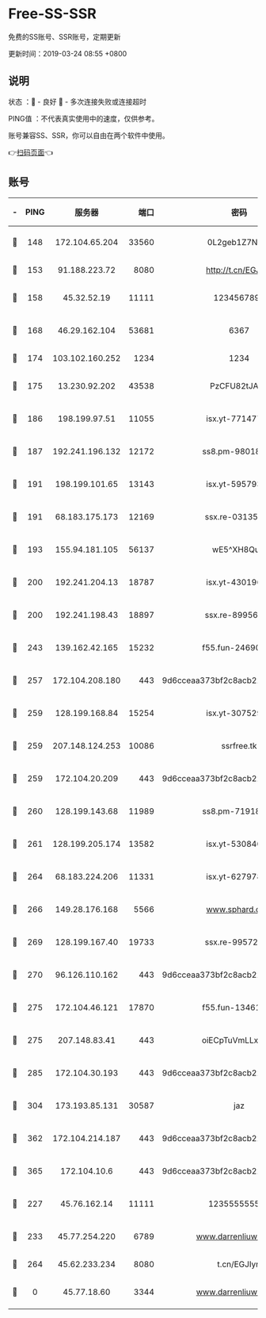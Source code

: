 # Free-SS-SSR

免费的SS账号、SSR账号，定期更新

更新时间：2019-03-24 08:55 +0800

## 说明

状态     ：🙂 - 良好 🙁 - 多次连接失败或连接超时

PING值   ：不代表真实使用中的速度，仅供参考。

账号兼容SS、SSR，你可以自由在两个软件中使用。

👉[扫码页面](https://liesauer.github.io/Free-SS-SSR/)👈

## 账号

|-|PING|服务器|端口|密码|加密方式|区域|
|:----:|:----:|:-----:|-----:|:----:|:----:|:----:|
|🙂|148|172.104.65.204|33560|0L2geb1Z7NQM|aes-256-cfb|JP|
|🙂|153|91.188.223.72|8080|http://t.cn/EGJIyrl|rc4-md5|RU|
|🙂|158|45.32.52.19|11111|1234567890|aes-256-cfb|JP|
|🙂|168|46.29.162.104|53681|6367|aes-128-ctr|RU|
|🙂|174|103.102.160.252|1234|1234|rc4-md5|JP|
|🙂|175|13.230.92.202|43538|PzCFU82tJAdZ|aes-256-cfb|JP|
|🙂|186|198.199.97.51|11055|isx.yt-77147725|aes-256-cfb|US|
|🙂|187|192.241.196.132|12172|ss8.pm-98018739|aes-256-cfb|US|
|🙂|191|198.199.101.65|13143|isx.yt-59579379|aes-256-cfb|US|
|🙂|191|68.183.175.173|12169|ssx.re-03135267|aes-256-cfb|US|
|🙂|193|155.94.181.105|56137|wE5^XH8Quw|aes-256-cfb|US|
|🙂|200|192.241.204.13|18787|isx.yt-43019684|aes-256-cfb|US|
|🙂|200|192.241.198.43|18897|ssx.re-89956997|aes-256-cfb|US|
|🙂|243|139.162.42.165|15232|f55.fun-24690727|aes-256-cfb|SG|
|🙂|257|172.104.208.180|443|9d6cceaa373bf2c8acb22e60b6a58be6|aes-256-cfb|US|
|🙂|259|128.199.168.84|15254|isx.yt-30752929|aes-256-cfb|SG|
|🙂|259|207.148.124.253|10086|ssrfree.tk|aes-256-cfb|SG|
|🙂|259|172.104.20.209|443|9d6cceaa373bf2c8acb22e60b6a58be6|aes-256-cfb|US|
|🙂|260|128.199.143.68|11989|ss8.pm-71918641|aes-256-cfb|SG|
|🙂|261|128.199.205.174|13582|isx.yt-53084018|aes-256-cfb|SG|
|🙂|264|68.183.224.206|11331|isx.yt-62797892|aes-256-cfb|SG|
|🙂|266|149.28.176.168|5566|www.sphard.com|aes-256-cfb|AU|
|🙂|269|128.199.167.40|19733|ssx.re-99572937|aes-256-cfb|SG|
|🙂|270|96.126.110.162|443|9d6cceaa373bf2c8acb22e60b6a58be6|aes-256-cfb|US|
|🙂|275|172.104.46.121|17870|f55.fun-13461300|aes-256-cfb|SG|
|🙂|275|207.148.83.41|443|oiECpTuVmLLxk4Ts|aes-256-cfb|AU|
|🙂|285|172.104.30.193|443|9d6cceaa373bf2c8acb22e60b6a58be6|aes-256-cfb|US|
|🙂|304|173.193.85.131|30587|jaz|aes-256-cfb|US|
|🙂|362|172.104.214.187|443|9d6cceaa373bf2c8acb22e60b6a58be6|aes-256-cfb|US|
|🙂|365|172.104.10.6|443|9d6cceaa373bf2c8acb22e60b6a58be6|aes-256-cfb|US|
|🙂|227|45.76.162.14|11111|123555555555|aes-256-cfb|SG|
|🙂|233|45.77.254.220|6789|www.darrenliuwei.com|aes-256-cfb|SG|
|🙂|264|45.62.233.234|8080|t.cn/EGJIyrl|rc4-md5|CA|
|🙁|0|45.77.18.60|3344|www.darrenliuwei.com|aes-256-cfb|JP|
